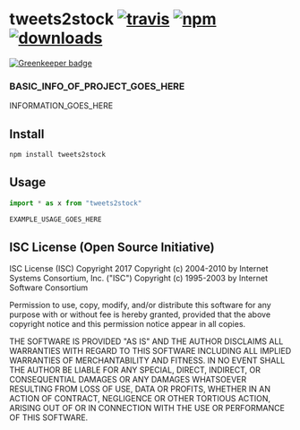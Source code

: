 # tweets2stock [![travis][travis-image]][travis-url] [![npm][npm-image]][npm-url] [![downloads][downloads-image]][downloads-url]

[![Greenkeeper badge](https://badges.greenkeeper.io/CraigglesO/tweets2stock.svg)](https://greenkeeper.io/)

[travis-image]: https://travis-ci.org/CraigglesO/tweets2stock.svg?branch=master
[travis-url]: https://travis-ci.org/CraigglesO/tweets2stock
[npm-image]: https://img.shields.io/npm/v/tweets2stock.svg
[npm-url]: https://npmjs.org/package/tweets2stock
[downloads-image]: https://img.shields.io/npm/dm/tweets2stock.svg
[downloads-url]: https://npmjs.org/package/tweets2stock

### BASIC_INFO_OF_PROJECT_GOES_HERE

INFORMATION_GOES_HERE

## Install

``` typescript
npm install tweets2stock
```

## Usage
``` typescript
import * as x from "tweets2stock"

EXAMPLE_USAGE_GOES_HERE

```

## ISC License (Open Source Initiative)

ISC License (ISC)
Copyright 2017 <CraigglesO>
Copyright (c) 2004-2010 by Internet Systems Consortium, Inc. ("ISC")
Copyright (c) 1995-2003 by Internet Software Consortium


Permission to use, copy, modify, and/or distribute this software for any purpose with or without fee is hereby granted, provided that the above copyright notice and this permission notice appear in all copies.

THE SOFTWARE IS PROVIDED "AS IS" AND THE AUTHOR DISCLAIMS ALL WARRANTIES WITH REGARD TO THIS SOFTWARE INCLUDING ALL IMPLIED WARRANTIES OF MERCHANTABILITY AND FITNESS. IN NO EVENT SHALL THE AUTHOR BE LIABLE FOR ANY SPECIAL, DIRECT, INDIRECT, OR CONSEQUENTIAL DAMAGES OR ANY DAMAGES WHATSOEVER RESULTING FROM LOSS OF USE, DATA OR PROFITS, WHETHER IN AN ACTION OF CONTRACT, NEGLIGENCE OR OTHER TORTIOUS ACTION, ARISING OUT OF OR IN CONNECTION WITH THE USE OR PERFORMANCE OF THIS SOFTWARE.
